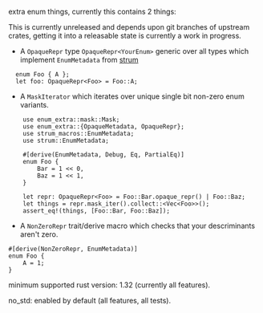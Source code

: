 extra enum things, currently this contains 2 things:

This is currently unreleased and depends upon git branches of upstream crates,
getting it into a releasable state is currently a work in progress.

* A `OpaqueRepr` type `OpaqueRepr<YourEnum>` generic over all types which implement `EnumMetadata` from [strum](https://github.com)
```
  enum Foo { A };
  let foo: OpaqueRepr<Foo> = Foo::A;
```
* A `MaskIterator` which iterates over unique single bit non-zero enum variants.
```
    use enum_extra::mask::Mask;
    use enum_extra::{OpaqueMetadata, OpaqueRepr};
    use strum_macros::EnumMetadata;
    use strum::EnumMetadata;

    #[derive(EnumMetadata, Debug, Eq, PartialEq)]
    enum Foo {
        Bar = 1 << 0,
        Baz = 1 << 1,
    }

    let repr: OpaqueRepr<Foo> = Foo::Bar.opaque_repr() | Foo::Baz;
    let things = repr.mask_iter().collect::<Vec<Foo>>();
    assert_eq!(things, [Foo::Bar, Foo::Baz]);
```
* A `NonZeroRepr` trait/derive macro which checks that your descriminants aren't zero.
```
#[derive(NonZeroRepr, EnumMetadata)]
enum Foo {
	A = 1;
}
```

minimum supported rust version: 1.32 (currently all features).

no_std: enabled by default (all features, all tests).
